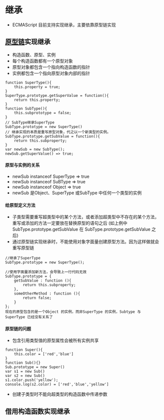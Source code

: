 # 继承

- ECMAScript 目前支持实现继承，主要依靠原型链实现

## [原型链](https://github.com/guozilin/guozilin.github.io/blob/master/document/javascript/prototype.md?_blank)实现继承
- 构造函数、原型、实例
- 每个构造函数都有一个原型对象
- 原型对象都包含一个指向构造函数的指针
- 实例都包含一个指向原型对象内部的指针
```
function SuperType(){
    this.property = true;
}
SuperType.prototype.getSuperValue = function(){
    return this.property;
}
function SubType(){
    this.subprototype = false;
}
// SubType继承SuperType
SubType.prototype = new SuperType() 
// 继承实现的本质是重写原型对象，代之以一个新类型的实例。
SubType.prototype.getSubValue = function(){
    return this.subproperty;
}
var newSub = new SubType();
newSub.getSuperValue() => true;

```
#### 原型与实例的关系
- newSub instanceof SuperType => true
- newSub instanceof SuBType => true
- newSub instanceof Object => true
- newSub 是Object、SuperType 或SubType 中任何一个类型的实例

#### 给原型定义方法
- 子类型需要重写超类型中的某个方法，或者添加超类型中不存在的某个方法，重写或添加的方法一定要放在替换原型的语句之后 (如上例中 SubType.prototype.getSubValue 在 SubType.prototype.getSubValue 之后)
- 通过原型链实现继承时，不能使用对象字面量创建原型方法。因为这样做就会重写原型链
```
//继承了SuperType
SubType.prototype = new SuperType();

//使用字面量添加新方法，会导致上一行代码无效
SubType.prototype = {
    getSubValue : function (){
        return this.subproperty;
    },
    someOtherMethod : function (){
        return false;
    }
};
现在的原型包含的是一个Object 的实例，而非SuperType 的实例，Subtype 与 SuperType 已经没有关系了
```
#### 原型链的问题
- 包含引用类型值的原型属性会被所有实例共享
```
function Super(){
    this.color = ['red','blue']
}
function Sub(){}
Sub.prototype = new Super()
var s1 = new Sub()
var s2 = new Sub()
s1.color.push('yellow');
console.log(s2.color) = ['red','blue','yellow']
```
- 创建子类型时不能向超类型的构造函数中传递参数

## 借用构造函数实现继承
